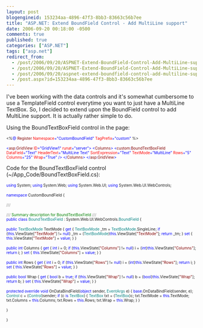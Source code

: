```yaml
---
layout: post
blogengineid: 153234aa-4896-47f3-8bb3-83663c56b7ee
title: "ASP.NET: Extend BoundField Control - Add MultiLine support"
date: 2006-09-20 00:18:00 -0500
comments: true
published: true
categories: ["ASP.NET"]
tags: ["asp.net"]
redirect_from: 
  - /post/2006/09/20/ASPNET-Extend-BoundField-Control-Add-MultiLine-support.aspx
  - /post/2006/09/20/ASPNET-Extend-BoundField-Control-Add-MultiLine-support
  - /post/2006/09/20/aspnet-extend-boundfield-control-add-multiline-support
  - /post.aspx?id=153234aa-4896-47f3-8bb3-83663c56b7ee
---
```

<!-- more -->

I've been working with the data controls and it's somewhat cumbersome to use a TemplateField control everytime you want to just have a MultiLine TextBox. So, I decided to extend upon the BoundField control to add MultiLine support. It is actually rather simple to do.

Using the BoundTextBoxField control in the page:

<span style="font-size: x-small;"> </span>

<span style="font-size: x-small;"><%</span><span style="color: #0000ff; font-size: x-small;">@</span><span style="font-size: x-small;"> </span><span style="color: #800000; font-size: x-small;">Register</span><span style="font-size: x-small;"> </span><span style="color: #ff0000; font-size: x-small;">Namespace</span><span style="color: #0000ff; font-size: x-small;">="CustomBoundField"</span><span style="font-size: x-small;"> </span><span style="color: #ff0000; font-size: x-small;">TagPrefix</span><span style="color: #0000ff; font-size: x-small;">="custom"</span><span style="font-size: x-small;"> %></span>

<span style="color: #0000ff; font-size: x-small;"> </span>

<span style="color: #0000ff; font-size: x-small;"><</span><span style="color: #800000; font-size: x-small;">asp</span><span style="color: #0000ff; font-size: x-small;">:</span><span style="color: #800000; font-size: x-small;">GridView</span><span style="font-size: x-small;"> </span><span style="color: #ff0000; font-size: x-small;">ID</span><span style="color: #0000ff; font-size: x-small;">="GridView1"</span><span style="font-size: x-small;"> </span><span style="color: #ff0000; font-size: x-small;">runat</span><span style="color: #0000ff; font-size: x-small;">="server">
</span><span style="color: #0000ff; font-size: x-small;"><</span><span style="color: #800000; font-size: x-small;">Columns</span><span style="color: #0000ff; font-size: x-small;">>
</span><span style="color: #0000ff; font-size: x-small;"><</span><span style="color: #800000; font-size: x-small;">custom</span><span style="color: #0000ff; font-size: x-small;">:</span><span style="color: #800000; font-size: x-small;">BoundTextBoxField</span><span style="font-size: x-small;"> </span><span style="color: #ff0000; font-size: x-small;">DataField</span><span style="color: #0000ff; font-size: x-small;">="Text"</span><span style="font-size: x-small;"> </span><span style="color: #ff0000; font-size: x-small;">HeaderText</span><span style="color: #0000ff; font-size: x-small;">="MultiLine Text"</span><span style="font-size: x-small;"> </span><span style="color: #ff0000; font-size: x-small;">SortExpression</span><span style="color: #0000ff; font-size: x-small;">="Text"</span><span style="font-size: x-small;"> </span><span style="color: #ff0000; font-size: x-small;">TextMode</span><span style="color: #0000ff; font-size: x-small;">="MultiLine"</span><span style="font-size: x-small;"> </span><span style="color: #ff0000; font-size: x-small;">Rows</span><span style="color: #0000ff; font-size: x-small;">="5"</span><span style="font-size: x-small;"> </span><span style="color: #ff0000; font-size: x-small;">Columns</span><span style="color: #0000ff; font-size: x-small;">="25"</span><span style="font-size: x-small;"> </span><span style="color: #ff0000; font-size: x-small;">Wrap</span><span style="color: #0000ff; font-size: x-small;">="True"</span><span style="font-size: x-small;"> </span><span style="color: #0000ff; font-size: x-small;">/>
</span><span style="color: #0000ff; font-size: x-small;"></</span><span style="color: #800000; font-size: x-small;">Columns</span><span style="color: #0000ff; font-size: x-small;">>
</span><span style="color: #0000ff; font-size: x-small;"></</span><span style="color: #800000; font-size: x-small;">asp</span><span style="color: #0000ff; font-size: x-small;">:</span><span style="color: #800000; font-size: x-small;">GridView</span><span style="color: #0000ff; font-size: x-small;">></span>

 

Code for the BoundTextBoxField control (~/App_Code/BoundTextBoxField.cs):

<span style="color: #0000ff; font-size: x-small;"> </span>

<span style="color: #0000ff; font-size: x-small;">using</span><span style="font-size: x-small;"> System;
</span><span style="color: #0000ff; font-size: x-small;">using</span><span style="font-size: x-small;"> System.Web;
</span><span style="color: #0000ff; font-size: x-small;">using</span><span style="font-size: x-small;"> System.Web.UI;
</span><span style="color: #0000ff; font-size: x-small;">using</span><span style="font-size: x-small;"> System.Web.UI.WebControls;</span>

<span style="color: #0000ff; font-size: x-small;"> </span>

<span style="color: #0000ff; font-size: x-small;">namespace</span><span style="font-size: x-small;"> CustomBoundField
{</span>

<span style="color: #808080; font-size: x-small;">///</span><span style="color: #008000; font-size: x-small;"> </span><span style="color: #808080; font-size: x-small;"><summary>
</span><span style="color: #808080; font-size: x-small;">///</span><span style="color: #008000; font-size: x-small;"> Summary description for BoundTextBoxField
</span><span style="color: #808080; font-size: x-small;">///</span><span style="color: #008000; font-size: x-small;"> </span><span style="color: #808080; font-size: x-small;"></summary>
</span><span style="color: #0000ff; font-size: x-small;">public</span><span style="font-size: x-small;"> </span><span style="color: #0000ff; font-size: x-small;">class</span><span style="font-size: x-small;"> </span><span style="color: #008080; font-size: x-small;">BoundTextBoxField</span><span style="font-size: x-small;"> : System.Web.UI.WebControls.</span><span style="color: #008080; font-size: x-small;">BoundField
</span><span style="font-size: x-small;">{</span>

<span style="color: #0000ff; font-size: x-small;">public</span><span style="font-size: x-small;"> </span><span style="color: #008080; font-size: x-small;">TextBoxMode</span><span style="font-size: x-small;"> TextMode
{
</span><span style="color: #0000ff; font-size: x-small;">   get
</span><span style="font-size: x-small;">   {
</span><span style="color: #008080; font-size: x-small;">      TextBoxMode</span><span style="font-size: x-small;"> _tm = </span><span style="color: #008080; font-size: x-small;">TextBoxMode</span><span style="font-size: x-small;">.SingleLine;
</span><span style="color: #0000ff; font-size: x-small;">      if</span><span style="font-size: x-small;"> (</span><span style="color: #0000ff; font-size: x-small;">this</span><span style="font-size: x-small;">.ViewState[</span><span style="color: #800000; font-size: x-small;">"TextMode"</span><span style="font-size: x-small;">] != </span><span style="color: #0000ff; font-size: x-small;">null</span><span style="font-size: x-small;">)
         _tm = (</span><span style="color: #008080; font-size: x-small;">TextBoxMode</span><span style="font-size: x-small;">)</span><span style="color: #0000ff; font-size: x-small;">this</span><span style="font-size: x-small;">.ViewState[</span><span style="color: #800000; font-size: x-small;">"TextMode"</span><span style="font-size: x-small;">];
</span><span style="color: #0000ff; font-size: x-small;">      return</span><span style="font-size: x-small;"> _tm;
   }
</span><span style="color: #0000ff; font-size: x-small;">   set</span><span style="font-size: x-small;"> { </span><span style="color: #0000ff; font-size: x-small;">this</span><span style="font-size: x-small;">.ViewState[</span><span style="color: #800000; font-size: x-small;">"TextMode"</span><span style="font-size: x-small;">] = </span><span style="color: #0000ff; font-size: x-small;">value</span><span style="font-size: x-small;">; }
}</span>

<span style="color: #0000ff; font-size: x-small;">public</span><span style="font-size: x-small;"> </span><span style="color: #0000ff; font-size: x-small;">int</span><span style="font-size: x-small;"> Columns
{
</span><span style="color: #0000ff; font-size: x-small;">   get
</span><span style="font-size: x-small;">   {
</span><span style="color: #0000ff; font-size: x-small;">      int</span><span style="font-size: x-small;"> i = 0;
</span><span style="color: #0000ff; font-size: x-small;">      if</span><span style="font-size: x-small;"> (</span><span style="color: #0000ff; font-size: x-small;">this</span><span style="font-size: x-small;">.ViewState[</span><span style="color: #800000; font-size: x-small;">"Columns"</span><span style="font-size: x-small;">] != </span><span style="color: #0000ff; font-size: x-small;">null</span><span style="font-size: x-small;">)
         i = (</span><span style="color: #0000ff; font-size: x-small;">int</span><span style="font-size: x-small;">)</span><span style="color: #0000ff; font-size: x-small;">this</span><span style="font-size: x-small;">.ViewState[</span><span style="color: #800000; font-size: x-small;">"Columns"</span><span style="font-size: x-small;">];
</span><span style="color: #0000ff; font-size: x-small;">      return</span><span style="font-size: x-small;"> i;
   }
</span><span style="color: #0000ff; font-size: x-small;">   set</span><span style="font-size: x-small;"> { </span><span style="color: #0000ff; font-size: x-small;">this</span><span style="font-size: x-small;">.ViewState[</span><span style="color: #800000; font-size: x-small;">"Columns"</span><span style="font-size: x-small;">] = </span><span style="color: #0000ff; font-size: x-small;">value</span><span style="font-size: x-small;">; }
}</span>

<span style="color: #0000ff; font-size: x-small;">public</span><span style="font-size: x-small;"> </span><span style="color: #0000ff; font-size: x-small;">int</span><span style="font-size: x-small;"> Rows
{
</span><span style="color: #0000ff; font-size: x-small;">   get
</span><span style="font-size: x-small;">   {
</span><span style="color: #0000ff; font-size: x-small;">      int</span><span style="font-size: x-small;"> i = 0;
</span><span style="color: #0000ff; font-size: x-small;">      if</span><span style="font-size: x-small;"> (</span><span style="color: #0000ff; font-size: x-small;">this</span><span style="font-size: x-small;">.ViewState[</span><span style="color: #800000; font-size: x-small;">"Rows"</span><span style="font-size: x-small;">] != </span><span style="color: #0000ff; font-size: x-small;">null</span><span style="font-size: x-small;">)
         i = (</span><span style="color: #0000ff; font-size: x-small;">int</span><span style="font-size: x-small;">)</span><span style="color: #0000ff; font-size: x-small;">this</span><span style="font-size: x-small;">.ViewState[</span><span style="color: #800000; font-size: x-small;">"Rows"</span><span style="font-size: x-small;">];
</span><span style="color: #0000ff; font-size: x-small;">      return</span><span style="font-size: x-small;"> i;
   }
</span><span style="color: #0000ff; font-size: x-small;">   set</span><span style="font-size: x-small;"> { </span><span style="color: #0000ff; font-size: x-small;">this</span><span style="font-size: x-small;">.ViewState[</span><span style="color: #800000; font-size: x-small;">"Rows"</span><span style="font-size: x-small;">] = </span><span style="color: #0000ff; font-size: x-small;">value</span><span style="font-size: x-small;">; }
}</span>

<span style="color: #0000ff; font-size: x-small;">public</span><span style="font-size: x-small;"> </span><span style="color: #0000ff; font-size: x-small;">bool</span><span style="font-size: x-small;"> Wrap
{
</span><span style="color: #0000ff; font-size: x-small;">   get
</span><span style="font-size: x-small;">   {
</span><span style="color: #0000ff; font-size: x-small;">      bool</span><span style="font-size: x-small;"> b = </span><span style="color: #0000ff; font-size: x-small;">true</span><span style="font-size: x-small;">;
</span><span style="color: #0000ff; font-size: x-small;">      if</span><span style="font-size: x-small;"> (</span><span style="color: #0000ff; font-size: x-small;">this</span><span style="font-size: x-small;">.ViewState[</span><span style="color: #800000; font-size: x-small;">"Wrap"</span><span style="font-size: x-small;">] != </span><span style="color: #0000ff; font-size: x-small;">null</span><span style="font-size: x-small;">)
         b = (</span><span style="color: #0000ff; font-size: x-small;">bool</span><span style="font-size: x-small;">)</span><span style="color: #0000ff; font-size: x-small;">this</span><span style="font-size: x-small;">.ViewState[</span><span style="color: #800000; font-size: x-small;">"Wrap"</span><span style="font-size: x-small;">];
</span><span style="color: #0000ff; font-size: x-small;">      return</span><span style="font-size: x-small;"> b;
   }
</span><span style="color: #0000ff; font-size: x-small;">   set</span><span style="font-size: x-small;"> { </span><span style="color: #0000ff; font-size: x-small;">this</span><span style="font-size: x-small;">.ViewState[</span><span style="color: #800000; font-size: x-small;">"Wrap"</span><span style="font-size: x-small;">] = </span><span style="color: #0000ff; font-size: x-small;">value</span><span style="font-size: x-small;">; }
}</span>

<span style="color: #0000ff; font-size: x-small;">protected</span><span style="font-size: x-small;"> </span><span style="color: #0000ff; font-size: x-small;">override</span><span style="font-size: x-small;"> </span><span style="color: #0000ff; font-size: x-small;">void</span><span style="font-size: x-small;"> OnDataBindField(</span><span style="color: #0000ff; font-size: x-small;">object</span><span style="font-size: x-small;"> sender, </span><span style="color: #008080; font-size: x-small;">EventArgs</span><span style="font-size: x-small;"> e)
{
</span><span style="color: #0000ff; font-size: x-small;">   base</span><span style="font-size: x-small;">.OnDataBindField(sender, e);
</span><span style="color: #008080; font-size: x-small;">   Control</span><span style="font-size: x-small;"> c = (</span><span style="color: #008080; font-size: x-small;">Control</span><span style="font-size: x-small;">)sender;
</span><span style="color: #0000ff; font-size: x-small;">   if</span><span style="font-size: x-small;"> (c </span><span style="color: #0000ff; font-size: x-small;">is</span><span style="font-size: x-small;"> </span><span style="color: #008080; font-size: x-small;">TextBox</span><span style="font-size: x-small;">)
   {
</span><span style="color: #008080; font-size: x-small;">      TextBox</span><span style="font-size: x-small;"> txt = (</span><span style="color: #008080; font-size: x-small;">TextBox</span><span style="font-size: x-small;">)c;
      txt.TextMode = </span><span style="color: #0000ff; font-size: x-small;">this</span><span style="font-size: x-small;">.TextMode;
      txt.Columns = </span><span style="color: #0000ff; font-size: x-small;">this</span><span style="font-size: x-small;">.Columns;
      txt.Rows = </span><span style="color: #0000ff; font-size: x-small;">this</span><span style="font-size: x-small;">.Rows;
      txt.Wrap = </span><span style="color: #0000ff; font-size: x-small;">this</span><span style="font-size: x-small;">.Wrap;
   }
}</span>

<span style="font-size: x-small;">}</span>

<span style="font-size: x-small;">}</span>

 
